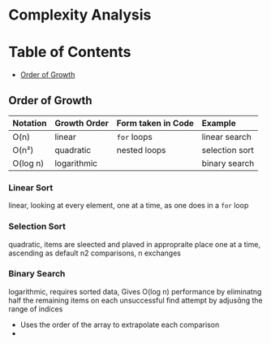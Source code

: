 # Complexity Analysis
# Table of Contents
- [Order of Growth](#order-of-growth)
## Order of Growth
|Notation| Growth Order | Form taken in Code | Example |
| :----- |--------------| :----------------- |:--------|
| O(n)  |linear| `for` loops| linear search|
|O(n²)| quadratic| nested loops| selection sort|
|O(log n)|logarithmic||binary search|

### Linear Sort
linear, looking at every element, one at a time, as one does in a `for` loop
### Selection Sort
quadratic, items are sleected and plaved in appropraite place one at a time, ascending as default
n2 comparisons, n exchanges
### Binary Search
logarithmic, requires sorted data, Gives O(log n) performance by eliminatng half the remaining items on each unsuccessful find attempt by adjusng the range of indices
- Uses the order of the array to extrapolate each comparison
- 
